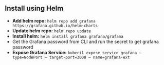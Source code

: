 ## Install using Helm
* **Add helm repo:** `helm repo add grafana https://grafana.github.io/helm-charts`
* **Update helm repo:** `helm repo update`
* **Install helm:** `helm install grafana grafana/grafana`
* Get the Grafana password from CLI and run the secret to get grafana password
* **Expose Grafana Service:** `kubectl expose service grafana — type=NodePort — target-port=3000 — name=grafana-ext`
